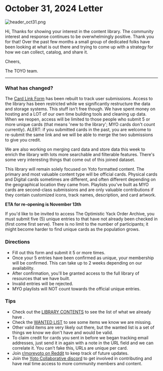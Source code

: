 
# October 31, 2024 Letter

![header_oct31.png](/img/header_oct31.png)

Hi, Thanks for showing your interest in the content library. The community interest and response continues to be overwhelmingly positive. Thank you for that! Over the past few months a small group of dedicated folks have been looking at what is out there and trying to come up with a strategy for how we can collect, catalog, and share it.

Cheers,

The TOYO team.

----------

### What has changed?

The [Card Link Form](https://forms.gle/FoZWH6XdMtpfmfmh8) has been rebuilt to track user submissions. Access to the library has been restricted while we significantly restructure the data and storage systems. This stuff isn't free though. We have spent money on hosting and a LOT of our own time building tools and cleaning up data. When we reopen, access will be limited to those people who submit 5 or more unique cards (that means 'new to the library'; MYO cards don't count currently). ALERT: if you submitted cards in the past, you are welcome to re-submit the same link and we will be able to merge the two submissions to give you credit.

We are also working on merging card data and store data this week to enrich the library with lots more searchable and filterable features. There's some very interesting things that come out of this joined dataset.

This library will remain solely focused on Yoto formatted content. The primary and most valuable content type will be official cards. Physical cards and Digital cards sometimes are different, and often different depending on the geographical location they came from. Playlists you've built as MYO cards are second-class submissions and are only valuable contributions if they contain customized icons, track names, description, and card artwork.

**ETA for re-opening is November 13th**

If you'd like to be invited to access The Optimistic Yack Order Archive, you must submit five (5) unique entries to that have not already been checked in (first come first serve). There is no limit to the number of participants; it might become harder to find unique cards as the population grows.

### Directions

-   Fill out this form and submit it 5 or more times.
-   Once your 5 entries have been confirmed as unique, your membership will be confirmed. This can take up to 2 weeks depending on our availability.
-   After confirmation, you'll be granted access to the full library of resources that we have built.
-   Invalid entries will be rejected.
-   MYO playlists will NOT count towards the official unique entries.

### Tips

-   Check out the [LIBRARY CONTENTS](https://docs.google.com/spreadsheets/u/1/d/e/2PACX-1vT34jkCwXpYbBh40GOXAbP6C0RAGt7sI5GxPzOGHG4h7EN3V_fBLWixIpuM4yRq1_Pi6CYXjmXi2NDN/pubhtml) to see the list of what we already have .
-   Check the [WANTED LIST](https://docs.google.com/spreadsheets/u/1/d/e/2PACX-1vT34jkCwXpYbBh40GOXAbP6C0RAGt7sI5GxPzOGHG4h7EN3V_fBLWixIpuM4yRq1_Pi6CYXjmXi2NDN/pubhtml) to see some items we know we are missing.
-   Other valid items are very likely out there, but the wanted list is a set of things we know we don't have and would be valid.
-   To claim credit for cards you sent in before we began tracking email addresses, just send it in again with a note in the URL field and we can correlate it. You can't fake this, URLs are unique per card.
-   Join [r/moreyoto on Reddit](https://www.reddit.com/r/moreyoto/) to keep track of future updates.
-   Join the [Yoto Collaborative discord](https://discord.com/invite/udDFx8qsaH) to get involved in contributing and have real time access to more community members and content.
